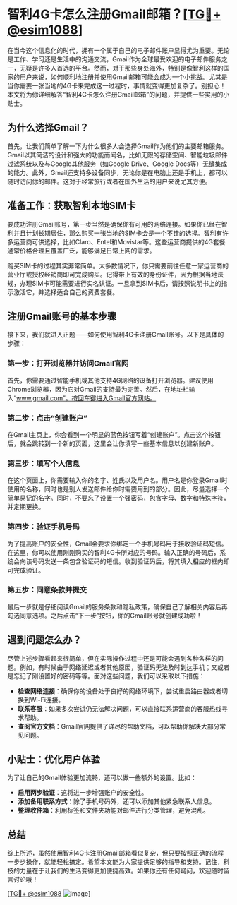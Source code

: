 # 智利4G卡怎么注册Gmail邮箱？[[TG💪+ @esim1088](https://t.me/s/esim1088)]

在当今这个信息化的时代，拥有一个属于自己的电子邮件账户显得尤为重要。无论是工作、学习还是生活中的沟通交流，Gmail作为全球最受欢迎的电子邮件服务之一，无疑是许多人首选的平台。然而，对于那些身处海外，特别是像智利这样的国家的用户来说，如何顺利地注册并使用Gmail邮箱可能会成为一个小挑战。尤其是当你需要一张当地的4G卡来完成这一过程时，事情就变得更加复杂了。别担心！本文将为你详细解答“智利4G卡怎么注册Gmail邮箱”的问题，并提供一些实用的小贴士。

## 为什么选择Gmail？

首先，让我们简单了解一下为什么很多人会选择Gmail作为他们的主要邮箱服务。Gmail以其简洁的设计和强大的功能而闻名，比如无限的存储空间、智能垃圾邮件过滤系统以及与Google其他服务（如Google Drive、Google Docs等）无缝集成的能力。此外，Gmail还支持多设备同步，无论你是在电脑上还是手机上，都可以随时访问你的邮件。这对于经常旅行或者在国外生活的用户来说尤其方便。

## 准备工作：获取智利本地SIM卡

要成功注册Gmail账号，第一步当然是确保你有可用的网络连接。如果你已经在智利并且计划长期居住，那么购买一张当地的SIM卡会是一个不错的选择。智利有许多运营商可供选择，比如Claro、Entel和Movistar等。这些运营商提供的4G套餐通常价格合理且覆盖广泛，能够满足日常上网的需求。

购买SIM卡的过程其实非常简单。大多数情况下，你只需要前往任意一家运营商的营业厅或授权经销商即可完成购买。记得带上有效的身份证件，因为根据当地法规，办理SIM卡可能需要进行实名认证。一旦拿到SIM卡后，请按照说明书上的指示激活它，并选择适合自己的资费套餐。

## 注册Gmail账号的基本步骤

接下来，我们就进入正题——如何使用智利4G卡注册Gmail账号。以下是具体的步骤：

### 第一步：打开浏览器并访问Gmail官网

首先，你需要通过智能手机或其他支持4G网络的设备打开浏览器。建议使用Chrome浏览器，因为它对Gmail的支持最为完善。然后，在地址栏输入“www.gmail.com”，按回车键进入Gmail官方网站。

### 第二步：点击“创建账户”

在Gmail主页上，你会看到一个明显的蓝色按钮写着“创建账户”。点击这个按钮后，就会跳转到一个新的页面，这里会让你填写一些基本信息以创建新账户。

### 第三步：填写个人信息

在这个页面上，你需要输入你的名字、姓氏以及用户名。用户名是你登录Gmail时使用的名称，同时也是别人发送邮件给你时需要用到的部分。因此，尽量选择一个简单易记的名字。同时，不要忘了设置一个强密码，包含字母、数字和特殊字符，并定期更换。

### 第四步：验证手机号码

为了提高账户的安全性，Gmail会要求你绑定一个手机号码用于接收验证码短信。在这里，你可以使用刚刚购买的智利4G卡所对应的号码。输入正确的号码后，系统会向该号码发送一条包含验证码的短信。收到验证码后，将其填入相应的框内即可完成验证。

### 第五步：同意条款并提交

最后一步就是仔细阅读Gmail的服务条款和隐私政策，确保自己了解相关内容后再勾选同意选项。之后点击“下一步”按钮，你的Gmail账号就创建成功啦！

## 遇到问题怎么办？

尽管上述步骤看起来很简单，但在实际操作过程中还是可能会遇到各种各样的问题。例如，有时候由于网络延迟或者其他原因，验证码无法及时到达手机；又或者是忘记了刚设置好的密码等等。面对这些问题，我们可以采取以下措施：

- **检查网络连接**：确保你的设备处于良好的网络环境下，尝试重启路由器或者切换到Wi-Fi连接。
- **联系客服**：如果多次尝试仍无法解决问题，可以直接联系运营商的客服热线寻求帮助。
- **查阅官方文档**：Gmail官网提供了详尽的帮助文档，可以帮助你解决大部分常见问题。

## 小贴士：优化用户体验

为了让自己的Gmail体验更加流畅，还可以做一些额外的设置。比如：

- **启用两步验证**：这将进一步增强账户的安全性。
- **添加备用联系方式**：除了手机号码外，还可以添加其他紧急联系人信息。
- **整理收件箱**：利用标签和文件夹功能对邮件进行分类管理，避免混乱。

## 总结

综上所述，虽然使用智利4G卡注册Gmail邮箱看似复杂，但只要按照正确的流程一步步操作，就能轻松搞定。希望本文能为大家提供足够的指导和支持。记住，科技的力量在于让我们的生活变得更加便捷高效。如果你还有任何疑问，欢迎随时留言讨论哦！

[[TG💪+ @esim1088](https://t.me/s/esim1088) ![Image](https://i.postimg.cc/4NQfJmqS/Snipaste-2025-05-13-00-14-12.png)]